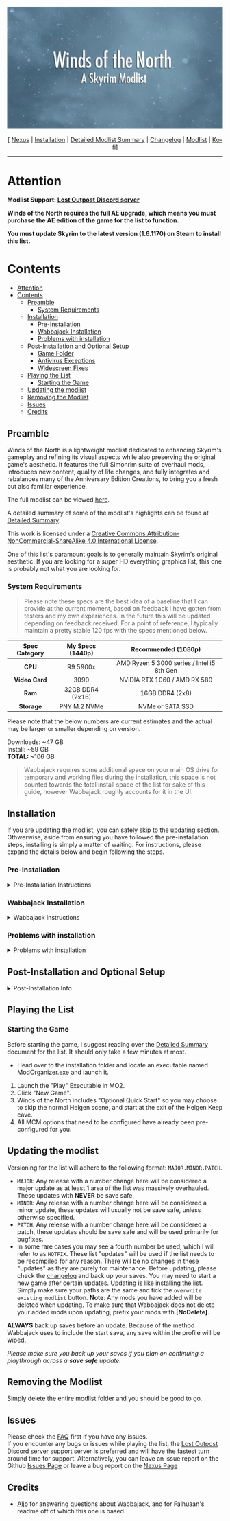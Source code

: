 ![](https://raw.githubusercontent.com/colinswrath/WindsOfTheNorth/main/images/WindsofTheNorthLogo2k.png)

<p align="center">
  [ <a href="https://www.nexusmods.com/skyrimspecialedition/mods/112972">Nexus</a> |
  <a href="https://github.com/colinswrath/WindsOfTheNorth/blob/main/README.md">Installation</a> |
  <a href="https://github.com/colinswrath/WindsOfTheNorth/blob/main/SUMMARY.md">Detailed Modlist Summary</a> |
  <a href="https://github.com/colinswrath/WindsOfTheNorth/blob/main/CHANGELOG.md">Changelog</a> |
  <a href="https://loadorderlibrary.com/lists/winds-of-the-north">Modlist</a> |
  <a href="https://ko-fi.com/colinswrath">Ko-fi</a>] 
</p>

---

# Attention

**Modlist Support: [Lost Outpost Discord server](https://discord.gg/WF66mMu)**

**Winds of the North requires the full AE upgrade, which means you must purchase the AE edition of the game for the list to function.**

**You must update Skyrim to the latest version (1.6.1170) on Steam to install this list.**

# Contents
- [Attention](#attention)
- [Contents](#contents)
  - [Preamble](#preamble)
    - [System Requirements](#system-requirements)
  - [Installation](#installation)
    - [Pre-Installation](#pre-installation)
    - [Wabbajack Installation](#wabbajack-installation)
    - [Problems with installation](#problems-with-installation)
  - [Post-Installation and Optional Setup](#post-installation-and-optional-setup)
    - [Game Folder](#game-folder)
    - [Antivirus Exceptions](#antivirus-exceptions)
    - [Widescreen Fixes](#widescreen-fixes)
  - [Playing the List](#playing-the-list)
    - [Starting the Game](#starting-the-game)
  - [Updating the modlist](#updating-the-modlist)
  - [Removing the Modlist](#removing-the-modlist)
  - [Issues](#issues)
  - [Credits](#credits)

## Preamble

Winds of the North is a lightweight modlist dedicated to enhancing Skyrim's gameplay and refining its visual aspects while also preserving the original game's aesthetic. It features the full Simonrim suite of overhaul mods, introduces new content, quality of life changes, and fully integrates and rebalances many of the Anniversary Edition Creations, to bring you a fresh but also familiar experience.

The full modlist can be viewed [here](https://loadorderlibrary.com/lists/winds-of-the-north).

A detailed summary of some of the modlist's highlights can be found at [Detailed Summary](https://github.com/colinswrath/WindsOfTheNorth/blob/main/SUMMARY.md).

This work is licensed under a [Creative Commons Attribution-NonCommercial-ShareAlike 4.0 International License](https://creativecommons.org/licenses/by-nc-sa/4.0/).

One of this list's paramount goals is to generally maintain Skyrim's original aesthetic. If you are looking for a super HD everything graphics list, this one is probably not what you are looking for.

### System Requirements

>  Please note these specs are the best idea of a baseline that I can provide at the current moment, based on feedback I have gotten from testers and my own experiences. In the future this will be updated depending on feedback received. For a point of reference, I typically maintain a pretty stable 120 fps with the specs mentioned below.


| Spec Category | My Specs (1440p) | Recommended (1080p) |
|     :---:    |     :---:     |     :---:     
| **CPU**   | R9 5900x |  AMD Ryzen 5 3000 series / Intel i5 8th Gen |
| **Video Card**    | 3090 | NVIDIA RTX 1060 / AMD RX 580 |
| **Ram**    | 32GB DDR4 (2x16) | 16GB DDR4 (2x8) |
| **Storage**    | PNY M.2 NVMe | NVMe or SATA SSD |

Please note that the below numbers are current estimates and the actual may be larger or smaller depending on version.

Downloads: ~47 GB  
Install: ~59 GB  
**TOTAL:** ~106 GB  

 > Wabbajack requires some additional space on your main OS drive for temporary and working files during the installation, this space is not counted towards the total install space of the list for sake of this guide, however Wabbajack roughly accounts for it in the UI.

## Installation

If you are updating the modlist, you can safely skip to the [updating section](#updating-the-modlist). Othwerwise, aside from ensuring you have followed the pre-installation steps, installing is simply a matter of waiting. 
For instructions, please expand the details below and begin following the steps.

### Pre-Installation

<Details>
<summary>Pre-Installation Instructions</summary>

These steps are only required for installing the Modlist for the first time. Additionally, many of these steps may be covered in other modlist installs, for new users I suggest reading through here regardless.

#### Installing Microsoft Visual C++ Redistribution Package

 1. Install [Visual C++ x64](https://aka.ms/vs/16/release/vc_redist.x64.exe).
 2. Change Skyrim so it does not [automatically update](https://help.steampowered.com/en/faqs/view/71AB-698D-57EB-178C#disable).
 3. Right click on Skyrim SE and click on properties, untick the "Enable Steam Overlay while in-game."
 4. You also need to start the games to the main menu in order to download all the creations. **DO NOT SKIP THIS STEP, IF YOU DO SO WABBAJACK WILL FAIL**

#### Pagefile and crash prevention

Larger Skyrim modlists require a significant amount of memory, running out of memory **will** result in crashes and other potential issues. Due to Winds of the North's size and number of files required to be handled for the list, this step is **NOT** optional, I do not care how much RAM or VRAM you have, please do this step.

 To set up your pagefile:
 1. Press **Win Key + R**
 2. Type *sysdm.cpl ,3* and hit **ENTER**
 3. Navigate to *Performance* and click the box "Settings..."
 4. Click the *Advanced* tab at the top
 5. Under *Virtual Memory* click the box "Change..."
 6. Uncheck *Automatically manage* if it is checked
 7. Select your disk drive, ideally your fastest solid state drive
 8. Click the **Custom size:** button
 9. In the box next to **Initial Size (MB)** type `20480`
 10. In the box next to **Maximum Size (MB)** type `20480`
 11. Click the *Set* button
 12. Click *OK*
 13. Click *Apply*
 14. Click *OK*
 15. Restart your computer in order for your new pagefile to take effect.

#### Setting Shader Cache Size
 Additionally, if you have an NVIDIA GeForce Graphics Card, please do the following: 

 1. Right-click on your desktop and select **NVIDIA Control Panel**
 2. Navigate and click on **Manage 3D settings**. It is the 2nd one to the top.
 3. Scroll down in Global Settings until you see **Shader Cache Size**
 4. Double Click **Driver Default** to the right of Shader Cache Size and select **10 GB**
 5. Click **Apply** in the bottom right hand corner. 
 6. You may exit out of the application.
![](https://raw.githubusercontent.com/iAmMe27/Tahrovin/main/img/ShaderCache.png)

#### Steam Setup

 If you have your Steam Library in Program Files, read [this](https://github.com/LostDragonist/steam-library-setup-tool/wiki/Usage-Guide) and move it elsewhere. Locations such as Desktop, Documents, Downloads, OneDrive, etc. will cause issues with installing and playing the list.

#### Game Language

The English Steam version of Skyrim is the only supported version. I understand that this may be frustrating for non-English speaking users or users with the GOG/Bethesda.net versions, but due to the core file differences between the different versions, I am only able to support one game version.

 1. Right click on your Skyrim in Steam
 2. Click *Properties*
 3. Click *Language*
 4. Set the Language to English.

#### Installing Creation Club Content

 If you have never installed the Creation Club Content before, please do the following:
 1. Purchase the *Skyrim Anniversary Edition* Upgrade from Steam if you have not already. If you do not do this, you can not install or play the list. 
   > **There is no work around for this and pirating this content will not work. If you pirate the content and come asking for assistance, you will be banned.**
 2. Once you have the Anniversary Edition bought, do the following steps below.
 3. In your Steam Library, right-click on the menu entry for Skyrim, select `Properties` and then select `Local Files`. Click `Verify Integrity of Game Files` and wait.
 4. Once this is completed, launch the game once from Steam. You may receive a prompt that your settings were detected or not detected, this does not matter, nor do any options you select here. Simply open the launcher and launch the game.
 5. Once the intro logo finishes displaying and the Skyrim logo appears, you should receive a prompt to "Download All Content?" Accept this option.
 6. If you did not receive a prompt to download, select the Creation Club option from the menu, and you should find a "Download All" prompt in there somewhere. If this message does not appear, you have not purchased the $20 Upgrade. Begin again from step 1.
 7. Wait for the download process to complete. Do **NOT** ALT-TAB during this process as it will cause the process to fail and you will have to start over again.
 8. Proceed with the rest of the installation.

</Details>

### Wabbajack Installation

<Details>
<summary>Wabbajack Instructions</summary>

#### Installing Wabbajack

Once you have completed pre-installation, download the [latest version of Wabbajack](https://github.com/wabbajack-tools/wabbajack/releases) on this github and place it in a folder such as `C:\Wabbajack`. **DO NOT place it in Program Files, User folders (such as Desktop, Documents, Downloads, OneDrive, etc.), or in your Skyrim's Steam folder**. I recommend placing it on an SSD as it will work quicker on there.

The list requires Wabbajack version **3.5.0.1 or later**, installing on older versions of Wabbajack will prevent the installation from being completed.

#### Downloading and Installing Winds of the North

Downloading and installing Winds of the North can take a while depending on your internet connection and computer. To install Winds of the North, complete the following steps.

1. Open Wabbajack and click `Browse Modlists`
2. Press the download button on Winds of the North and wait for it to download.
3. Set the installation folder to be somewhere like C:\Games\Winds of the North. **DO NOT place it in Program Files, User folders (such as Desktop, Documents, Downloads, etc.), or in your Skyrim's Steam folder**
> The download location does not need to be on a SSD, but it makes installing faster.
4. Press the play button to begin.
5. Turn on your favorite show or a nice long video essay Wabbajack does its thing. Alternatively read through this readme again.
6. If the installation is successful, then rejoice and move onto [post installation](#post-installation-and-optional-setup). If the installation is unsuccessful, follow what is below or join the [Lost Outpost Discord server](https://discord.gg/WF66mMu) for support.

</Details>

### Problems with installation

<Details>
<summary>Problems with installation</summary>


It is possible that you may encounter an error with Wabbajack when installing. Some common issues are listed below.

- Could not download **X**:
	- Big files can fail to download due to connection issues. You can either run wabbajack again or download the file manually. If you decide to manually download it, make sure to place it in the same place as the other downloads.

- **X** is not a whitelisted download:

	 - This may happen when I update the modlist. Please check if there is a new update or wait until you see a release ping.

- Wabbajack could not find my game folder:

	- Either buy the game or go back to the [Pre-Installation](#pre-installation) step.

- Antivirus reports a virus:
	- Windows 10/11 may automatically quarantine a key file which is needed for Mod Organizer. You can fix this by [adding an exclusion for Mod Organizer in windows defender](https://www.thewindowsclub.com/exclude-a-folder-from-windows-security-scan).

- Unable to download `Data_ccXXXXX - *.bsa` or `*.esp`:
	- This error means that there is an issue where Wabbajack is unable to hash your Creation Club Content. If you have followed the steps outlined under [Pre-Installation](#installing-creation-club-content), are not on a pirated copy of the game, and have verified your steam files, then it is very likely that Wabbajack or Bethesda has messed up the hashing for these files. If this is the case, please wait for it to be resolved before continuing to download the list.

- Unable to download `Skyrim_Default.ini`:
 - This error means you failed to follow the readme. Go back to the [game language](#game-language) section and set your game language to English.

</Details>

## Post-Installation and Optional Setup


<Details>
<summary>Post-Installation Info</summary>

### Game Folder

Winds of the North uses a Wabbajack feature called Stock Game to keep your Skyrim installation clean. All the files that you need to run the list are in a folder called `Stock Game`. You don’t need to copy anything at all.

### Antivirus Exceptions

Generally speaking, using Windows Defender is advised as it is a solid antivirus software that will have minimal interference with the game. Antivirus programs can be notorious for false flagging MO2's VFS as problematic, causing crashes or other problems. Antivirus programs like BitDefender, Norton, and Webroot are especially aggressive, and you will very likely need to fully remove them from your PC in order to actually launch the game through MO2.

If you use Windows Defender, it is advised that you set up an Exception for the modlist. To do this follow these steps.
 1. Press the Windows Key.
 2. Type "Windows Defender" in the search bar and select "Windows Security".
 3. Click on "Virus & threat protection" in the left pane.
 4. Click the "Manage settings" option under "Virus & threat protection settings".
 5. Scroll down to "Exclusions" and click "Add or remove exclusions".
 6. Windows Defender will prompt you with a run as administrator screen, just hit yes.
 7. Click the "Add an exclusion" button at the top and choose "Folder".
 8. Navigate to your Install folder for the list and click "Select Folder".
 9. **(OPTIONAL)** You can repeat these steps for the other executables:
    - ModOrganizer.exe (`[Path to Modlist]\ModOrganizer.exe`)
    - Nemesis Unlimited Behavior Engine.exe (`[Path to Modlist]\mods\Project New Reign - Nemesis Unlimited Behavior Engine\Nemesis_Engine\Nemesis Unlimited Behavior Engine.exe`)

### Widescreen Fixes

Winds of the North offers some mods to provide Ultrawide and Widescreen Support. Under the **Optional Widescreen** Separator in MO2 you will find some mods that you will want to activate if you are playing on Ultrawide or Widescreen resolutions (21:9 or 32:9).

</Details>

## Playing the List

### Starting the Game
 
 Before starting the game, I suggest reading over the [Detailed Summary](https://github.com/colinswrath/WindsOfTheNorth/blob/main/SUMMARY.md) document for the list. It should only take a few minutes at most.
 - Head over to the installation folder and locate an executable named ModOrganizer.exe and launch it.

 1. Launch the "Play" Executable in MO2.
 2. Click "New Game".
 3. Winds of the North includes "Optional Quick Start" so you may choose to skip the normal Helgen scene, and start at the exit of the Helgen Keep cave.
 4. All MCM options that need to be configured have already been pre-configured for you.


## Updating the modlist

Versioning for the list will adhere to the following format: `MAJOR.MINOR.PATCH`.
 - `MAJOR`: Any release with a number change here will be considered a major update as at least 1 area of the list was massively overhauled. These updates with **NEVER** be save safe.
 - `MINOR`: Any release with a number change here will be considered a minor update, these updates will usually not be save safe, unless otherwise specified.
 - `PATCH`: Any release with a number change here will be considered a patch, these updates should be save safe and will be used primarily for bugfixes.
 - In some rare cases you may see a fourth number be used, which I will refer to as `HOTFIX`. These list "updates" will be used if the list needs to be recompiled for any reason. There will be no changes in these "updates" as they are purely for maintenance.
Before updating, please check the [changelog](https://github.com/colinswrath/WindsOfTheNorth/blob/main/CHANGELOG.md) and back up your saves. You may need to start a new game after certain updates.
Updating is like installing the list. Simply make sure your paths are the same and tick the `overwrite existing modlist` button. **Note**: Any mods you have added will be deleted when updating. To make sure that Wabbajack does not delete your added mods upon updating, prefix your mods with **[NoDelete]**.

**ALWAYS** back up saves before an update. Because of the method Wabbajack uses to include the start save, any save within the profile will be wiped. 

*Please make sure you back up your saves if you plan on continuing a playthrough across a **save safe** update.*

## Removing the Modlist
Simply delete the entire modlist folder and you should be good to go.

## Issues

Please check the [FAQ](https://github.com/colinswrath/WindsOfTheNorth/blob/main/FAQ.md) first if you have any issues.   
 If you encounter any bugs or issues while playing the list, the [Lost Outpost Discord server](https://discord.gg/WF66mMu) support server is preferred and will have the fastest turn around time for support.  Alternatively, you can leave an issue report on the Github [Issues Page](https://github.com/colinswrath/WindsOfTheNorth/issues) or leave a bug report on the [Nexus Page](https://www.nexusmods.com/skyrimspecialedition/mods/112972?tab=bugs)


## Credits

- [Aljo](https://www.nexusmods.com/skyrimspecialedition/users/68019769) for answering questions about Wabbajack, and for Falhuaan's readme off of which this one is based.